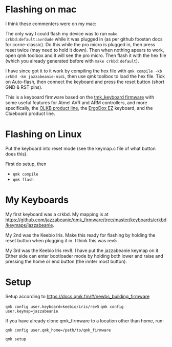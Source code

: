 # Flashing on mac

I think these commenters were on my mac:

The only way I could flash my device was to run `make crkbd:default:avrdude` while it was plugged in (as per github foostan docs for corne-classic). Do this while the pro micro is plugged in, then press reset twice (may need to hold it down). Then when nothing apears to work, open qmk toolbox and it will see the pro micro. Then flash it with the hex file (which you already generated before with `make crkbd:default`).

I have since got it to it work by compiling the hex file with `qmk compile -kb crkbd -km jazzabeanie-midi`, then use qmk toolbox to load the hex file. Tick on Auto-flash, then connect the keyboard and press the reset button (short GND & RST pins).

This is a keyboard firmware based on the [tmk\_keyboard firmware](https://github.com/tmk/tmk_keyboard) with some useful features for Atmel AVR and ARM controllers, and more specifically, the [OLKB product line](https://olkb.com), the [ErgoDox EZ](https://ergodox-ez.com) keyboard, and the Clueboard product line.

# Flashing on Linux

Put the keyboard into reset mode (see the keymap.c file of what button does this).

First do setup, then

- `qmk compile`
- `qmk flash`

# My Keyboards

My first keyboard was a crkbd. My mapping is at https://github.com/jazzabeanie/qmk_firmware/tree/master/keyboards/crkbd/keymaps/jazzabeanie.

My 2nd was the Keebio Iris. Make this ready for flashing by holding the reset button when plugging it in. I think this was rev5

My 3rd was the Keebio Iris rev8. I have put the jazzabeanie keymap on it. Either side can enter bootloader mode by holding both lower and raise and pressing the home or end button (the innter most button).

# Setup

Setup according to https://docs.qmk.fm/#/newbs_building_firmware

`qmk config user.keyboard=keebio/iris/rev5`
`qmk config user.keymap=jazzabeanie`

If you have already clone qmk_firmware to a location other than home, run:

`qmk config user.qmk_home=/path/to/qmk_firmware`

`qmk setup`
